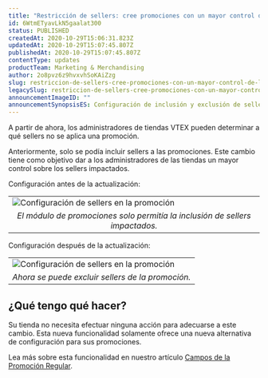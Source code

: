 ```yaml
---
title: "Restricción de sellers: cree promociones con un mayor control de los sellers impactados"
id: 6WtmETyavLkN5gaalat300
status: PUBLISHED
createdAt: 2020-10-29T15:06:31.823Z
updatedAt: 2020-10-29T15:07:45.807Z
publishedAt: 2020-10-29T15:07:45.807Z
contentType: updates
productTeam: Marketing & Merchandising
author: 2o8pvz6z9hvxvhSoKAiZzg
slug: restriccion-de-sellers-cree-promociones-con-un-mayor-control-de-los-sellers
legacySlug: restriccion-de-sellers-cree-promociones-con-un-mayor-control-de-los-sellers-impactados
announcementImageID: ""
announcementSynopsisES: Configuración de inclusión y exclusión de sellers en promociones
---
```


A partir de ahora, los administradores de tiendas VTEX pueden determinar a qué sellers no se aplica una promoción.

Anteriormente, solo se podía incluir sellers a las promociones. Este cambio tiene como objetivo dar a los administradores de las tiendas un mayor control sobre los sellers impactados.

Configuración antes de la actualización:

<table width="100%">
  <tr>
    <td>
      <img
           src="https:https://images.ctfassets.net/alneenqid6w5/3X2DYFqS9osYocOAfE2fHO/1bbfd3da21bf313a3ac44e5a22319a70/seller-promo-ES.png" style= "display: block; margin-left: auto; margin-right: auto;" alt = "Configuración de sellers en la promoción">
    </td>
  </tr>
  <tr>
    <td style="text-align: center;">
      <em>
        El módulo de promociones solo permitía la inclusión de sellers impactados.
      </em>
    </td>
  </tr>
</table>

Configuración después de la actualización:

<table width="100%">
  <tr>
    <td>
      <img
           src="https://https://images.ctfassets.net/alneenqid6w5/4vwUzssj4VtevZv3oLSgVL/48ab618d37104731244e7a5bc3c5766c/seller-promo-ES2.png" style= "display: block; margin-left: auto; margin-right: auto;" alt = "Configuración de sellers en la promoción">
    </td>
  </tr>
  <tr>
    <td style="text-align: center;">
      <em>
       Ahora se puede excluir sellers de la promoción.
      </em>
    </td>
  </tr>
</table>

## ¿Qué tengo qué hacer?

Su tienda no necesita efectuar ninguna acción para adecuarse a este cambio. Esta nueva funcionalidad solamente ofrece una nueva alternativa de configuración para sus promociones.

Lea más sobre esta funcionalidad en nuestro artículo [Campos de la Promoción Regular](https://help.vtex.com/es/tutorial/promocao-regular--tutorials_327). 
